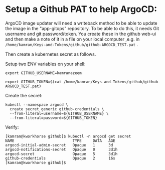 # Setup a Github PAT to help ArgoCD:

ArgoCD image updater will need a writeback method to be able to update the image in the "app-gitops" repository. To be able to do this, it needs Git username and git password/token. You create these in the github web-ui and then make a note of it in a file on your local computer ,e.g. in `/home/kamran/Keys-and-Tokens/github/github-ARGOCD_TEST.pat` .

Then create a kubernetes secret as follows.


Setup two ENV variables on your shell:

```
export GITHUB_USERNAME=kamranazeem

export GITHUB_TOKEN=$(cat /home/kamran/Keys-and-Tokens/github/github-ARGOCD_TEST.pat)
```

Create the secret:
```
kubectl --namespace argocd \
  create secret generic github-credentials \
  --from-literal=username=${GITHUB_USERNAME} \
  --from-literal=password=${GITHUB_TOKEN}
```

Verify:
```
[kamran@kworkhorse github]$ kubectl -n argocd get secret
NAME                          TYPE     DATA   AGE
argocd-initial-admin-secret   Opaque   1      3d
argocd-notifications-secret   Opaque   0      3d1h
argocd-secret                 Opaque   5      3d1h
github-credentials            Opaque   2      16s
[kamran@kworkhorse github]$
```
